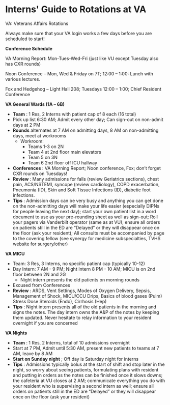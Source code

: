 # Interns' Guide to Rotations at VA
 
VA: Veterans Affairs Rotations

Always make sure that your VA login works a few days before you are
scheduled to start!

**Conference Schedule**

VA Morning Report: Mon-Tues-Wed-Fri (just like VU except Tuesday also
has CXR rounds)

Noon Conference – Mon, Wed & Friday on 7T; 12:00 – 1:00: Lunch with
various lectures.

Fox and Hedgehog – Light Hall 208; Tuesdays 12:00 – 1:00; Chief Resident
Conference

**VA General Wards (1A – 6B)**

-   **Team** : 1 Res, 2 Interns with patient cap of 8 each (16 total)
-   Pick up list 6:30 AM; Admit every other day; Can sign-out on
    non-admit days at 2 PM
-   **Rounds** alternates at 7 AM on admitting days, 8 AM on
    non-admitting days, meet at workrooms
    -   Workroom:
        -   Teams 1-3 on 2N
        -   Team 4 at 2nd floor main elevators
        -   Team 5 on 3N
        -   Team 6 2nd floor off ICU hallway
-   **Conferences** : VA Morning Report; Noon conference, Fox; don’t
    forget CXR rounds on Tuesdays!
-   **Review** : Many admissions for falls (review Geriatrics sections),
    chest pain, ACS/NSTEMI, syncope (review cardiology), COPD
    exacerbation, Pneumonia (ID), Skin and Soft Tissue Infections (ID),
    diabetic foot infections.
-   **Tips** : Admission days can be very busy and anything you can get
    done on the non-admitting days will make your life easier
    (especially DIPNs for people leaving the next day); start your own
    patient list in a word document to use as your pre-rounding sheet as
    well as sign-out; Roll your pagers via Vanderbilt operator (same as
    at VU); ensure all orders on patients still in the ED are “Delayed”
    or they will disappear once on the floor (ask your resident); All
    consults must be accompanied by page to the covering fellow (see
    synergy for medicine subspecialties, TVHS website for surgery/other)

**VA MICU**

-   Team: 3 Res, 3 Interns, no specific patient cap (typically 10-12)
-   Day Intern: 7 AM - 9 PM; Night Intern 8 PM - 10 AM; MICU is on 2nd
    floor between 2N and 2G
    -   Night intern presents the old patients on morning rounds
-   Excused from Conferences
-   **Review** : ARDS, Vent Settings, Modes of Oxygen Delivery, Sepsis,
    Management of Shock, MICU/CCU Drips, Basics of blood gases (Pulm)
    Stress Dose Steroids (Endo), Cirrhosis (Hep)
-   **Tips** : Night intern presents all of the old patients in the
    morning and signs the notes. The day intern owns the A&P of the
    notes by keeping them updated. Never hesitate to relay information
    to your resident overnight if you are concerned

**VA Nights**

-   **Team** : 1 Res, 2 Interns, total of 10 admissions overnight
-   Start at 7 PM, Admit until 5:30 AM, present new patients to teams at
    7 AM, leave by 8 AM
-   **Start on Sunday night** ; Off day is Saturday night for interns
-   **Tips** : Admissions typically bolus at the start of shift and stop
    later in the night, so worry about seeing patients, formulating
    plans with resident and putting in orders as the notes can be
    finished once it slows downs; the cafeteria at VU closes at 2 AM;
    communicate everything you do with your resident who is supervising
    a second intern as well; ensure all orders on patients still in the
    ED are “Delayed” or they will disappear once on the floor (ask your
    resident)
